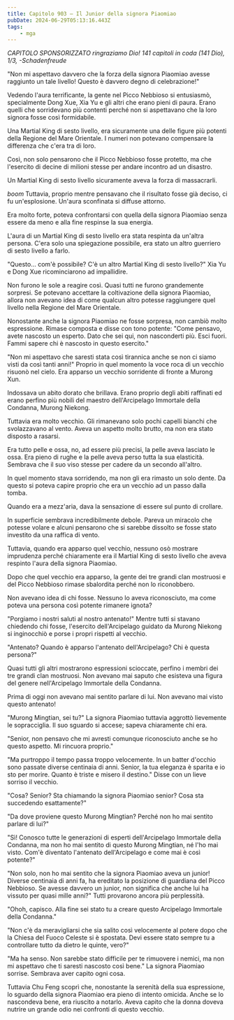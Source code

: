 ```yaml
---
title: Capitolo 903 – Il Junior della signora Piaomiao
pubDate: 2024-06-29T05:13:16.443Z
tags:
    - mga
---
```



<em>CAPITOLO SPONSORIZZATO ringraziamo Dio!
141 capitoli in coda (141 Dio), 1/3,
-Schadenfreude</em>


"Non mi aspettavo davvero che la forza della signora Piaomiao avesse raggiunto un tale livello! Questo è davvero degno di celebrazione!"


Vedendo l'aura terrificante, la gente nel Picco Nebbioso si entusiasmò, specialmente Dong Xue, Xia Yu e gli altri che erano pieni di paura. Erano quelli che sorridevano più contenti perché non si aspettavano che la loro signora fosse così formidabile.


Una Martial King di sesto livello, era sicuramente una delle figure più potenti della Regione del Mare Orientale. I numeri non potevano compensare la differenza che c'era tra di loro.


Così, non solo pensarono che il Picco Nebbioso fosse protetto, ma che l'esercito di decine di milioni stesse per andare incontro ad un disastro.


Un Martial King di sesto livello sicuramente aveva la forza di massacrarli.


*boom* Tuttavia, proprio mentre pensavano che il risultato fosse già deciso, ci fu un'esplosione. Un'aura sconfinata si diffuse attorno.


Era molto forte, poteva confrontarsi con quella della signora Piaomiao senza essere da meno e alla fine respinse la sua energia.


L'aura di un Martial King di sesto livello era stata respinta da un'altra persona. C'era solo una spiegazione possibile, era stato un altro guerriero di sesto livello a farlo.


"Questo... com'è possibile? C'è un altro Martial King di sesto livello?" Xia Yu e Dong Xue ricominciarono ad impallidire.


Non furono le sole a reagire così. Quasi tutti ne furono grandemente sorpresi. Se potevano accettare la coltivazione della signora Piaomiao, allora non avevano idea di come qualcun altro potesse raggiungere quel livello nella Regione del Mare Orientale.


Nonostante anche la signora Piaomiao ne fosse sorpresa, non cambiò molto espressione. Rimase composta e disse con tono potente: "Come pensavo, avete nascosto un esperto. Dato che sei qui, non nasconderti più. Esci fuori. Fammi sapere chi è nascosto in questo esercito."


"Non mi aspettavo che saresti stata così tirannica anche se non ci siamo visti da così tanti anni!" Proprio in quel momento la voce roca di un vecchio risuonò nel cielo. Era apparso un vecchio sorridente di fronte a Murong Xun.


Indossava un abito dorato che brillava. Erano proprio degli abiti raffinati ed erano perfino più nobili del maestro dell'Arcipelago Immortale della Condanna, Murong Niekong.


Tuttavia era molto vecchio. Gli rimanevano solo pochi capelli bianchi che svolazzavano al vento. Aveva un aspetto molto brutto, ma non era stato disposto a rasarsi.


Era tutto pelle e ossa, no, ad essere più precisi, la pelle aveva lasciato le ossa. Era pieno di rughe e la pelle aveva perso tutta la sua elasticità. Sembrava che il suo viso stesse per cadere da un secondo all'altro.


In quel momento stava sorridendo, ma non gli era rimasto un solo dente. Da questo si poteva capire proprio che era un vecchio ad un passo dalla tomba.


Quando era a mezz'aria, dava la sensazione di essere sul punto di crollare.


In superficie sembrava incredibilmente debole. Pareva un miracolo che potesse volare e alcuni pensarono che si sarebbe dissolto se fosse stato investito da una raffica di vento.


Tuttavia, quando era apparso quel vecchio, nessuno osò mostrare imprudenza perché chiaramente era il Martial King di sesto livello che aveva respinto l'aura della signora Piaomiao.


Dopo che quel vecchio era apparso, la gente dei tre grandi clan mostruosi e del Picco Nebbioso rimase sbalordita perché non lo riconobbero.


Non avevano idea di chi fosse. Nessuno lo aveva riconosciuto, ma come poteva una persona così potente rimanere ignota?


"Porgiamo i nostri saluti al nostro antenato!" Mentre tutti si stavano chiedendo chi fosse, l'esercito dell'Arcipelago guidato da Murong Niekong si inginocchiò e porse i propri rispetti al vecchio.


"Antenato? Quando è apparso l'antenato dell'Arcipelago? Chi è questa persona?"


Quasi tutti gli altri mostrarono espressioni scioccate, perfino i membri dei tre grandi clan mostruosi. Non avevano mai saputo che esisteva una figura del genere nell'Arcipelago Immortale della Condanna.


Prima di oggi non avevano mai sentito parlare di lui. Non avevano mai visto questo antenato!


"Murong Mingtian, sei tu?" La signora Piaomiao tuttavia aggrottò lievemente le sopracciglia. Il suo sguardo si accese; sapeva chiaramente chi era.


"Senior, non pensavo che mi avresti comunque riconosciuto anche se ho questo aspetto. Mi rincuora proprio."


"Ma purtroppo il tempo passa troppo velocemente. In un batter d'occhio sono passate diverse centinaia di anni. Senior, la tua eleganza è sparita e io sto per morire. Quanto è triste e misero il destino." Disse con un lieve sorriso il vecchio.


"Cosa? Senior? Sta chiamando la signora Piaomiao senior? Cosa sta succedendo esattamente?"


"Da dove proviene questo Murong Mingtian? Perché non ho mai sentito parlare di lui?"


"Sì! Conosco tutte le generazioni di esperti dell'Arcipelago Immortale della Condanna, ma non ho mai sentito di questo Murong Mingtian, né l'ho mai visto. Com'è diventato l'antenato dell'Arcipelago e come mai è così potente?"


"Non solo, non ho mai sentito che la signora Piaomiao aveva un junior! Diverse centinaia di anni fa, ha ereditato la posizione di guardiana del Picco Nebbioso. Se avesse davvero un junior, non significa che anche lui ha vissuto per quasi mille anni?" Tutti provarono ancora più perplessità.


"Ohoh, capisco. Alla fine sei stato tu a creare questo Arcipelago Immortale della Condanna."


"Non c'è da meravigliarsi che sia salito così velocemente al potere dopo che la Chiesa del Fuoco Celeste si è spostata. Devi essere stato sempre tu a controllare tutto da dietro le quinte, vero?"


"Ma ha senso. Non sarebbe stato difficile per te rimuovere i nemici, ma non mi aspettavo che ti saresti nascosto così bene." La signora Piaomiao sorrise. Sembrava aver capito ogni cosa.


Tuttavia Chu Feng scoprì che, nonostante la serenità della sua espressione, lo sguardo della signora Piaomiao era pieno di intento omicida. Anche se lo nascondeva bene, era riuscito a notarlo. Aveva capito che la donna doveva nutrire un grande odio nei confronti di questo vecchio.
                                


                                



